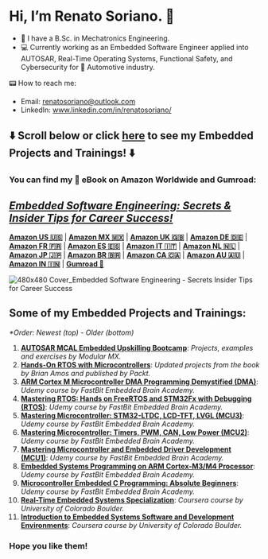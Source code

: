 # Hi, I’m Renato Soriano. 👋
- 🤖 I have a B.Sc. in Mechatronics Engineering.
- 💻 Currently working as an Embedded Software Engineer applied into AUTOSAR, Real-Time Operating Systems, Functional Safety, and Cybersecurity for 🚙 Automotive industry.

📟 How to reach me: 
- Email: renatosoriano@outlook.com
- LinkedIn: www.linkedin.com/in/renatosoriano/

## **⬇️ Scroll below or click [here](#some-of-my-embedded-projects-and-trainings) to see my Embedded Projects and Trainings! ⬇️** 

### **You can find my 📘 eBook on Amazon Worldwide and Gumroad:** 
## <ins>_Embedded Software Engineering: Secrets & Insider Tips for Career Success!_<ins>

**[Amazon US 🇺🇸](https://www.amazon.com/dp/B0CX5XXSPP)** | **[Amazon MX 🇲🇽](https://www.amazon.com.mx/dp/B0CX5XXSPP)** | **[Amazon UK 🇬🇧](https://www.amazon.co.uk/dp/B0CX5XXSPP)** | **[Amazon DE 🇩🇪](https://www.amazon.de/dp/B0CX5XXSPP)** | **[Amazon FR 🇫🇷](https://www.amazon.fr/dp/B0CX5XXSPP)** | **[Amazon ES 🇪🇸](https://www.amazon.es/dp/B0CX5XXSPP)** | **[Amazon IT 🇮🇹](https://www.amazon.it/dp/B0CX5XXSPP)** | **[Amazon NL 🇳🇱](https://www.amazon.nl/dp/B0CX5XXSPP)** | **[Amazon JP 🇯🇵](https://www.amazon.co.jp/dp/B0CX5XXSPP)** | **[Amazon BR 🇧🇷](https://www.amazon.com.br/dp/B0CX5XXSPP)** | **[Amazon CA 🇨🇦](https://www.amazon.ca/dp/B0CX5XXSPP)** | **[Amazon AU 🇦🇺](https://www.amazon.com.au/dp/B0CX5XXSPP)** | **[Amazon IN 🇮🇳](https://www.amazon.in/dp/B0CX5XXSPP)** | **[Gumroad 👾](https://renatosoriano.gumroad.com/l/CareerSuccessEmbedded/5c3dkg3)**

![480x480 Cover_Embedded Software Engineering - Secrets   Insider Tips for Career Success](https://github.com/user-attachments/assets/285293ea-4e75-480c-8752-0eee94a97771)

## Some of my Embedded Projects and Trainings:
_*Order: Newest (top) - Older (bottom)_

1.  **[AUTOSAR MCAL Embedded Upskilling Bootcamp](https://github.com/renatosoriano/AUTOSAR-MCAL-Embedded-Upskilling-Bootcamp)**: _Projects, examples and exercises by Modular MX._
2. **[Hands-On RTOS with Microcontrollers](https://github.com/renatosoriano/Hands-On-RTOS-with-Microcontrollers-Book-Projects)**: _Updated projects from the book by Brian Amos and published by Packt._
3. **[ARM Cortex M Microcontroller DMA Programming Demystified (DMA)](https://github.com/renatosoriano/Udemy-Embedded-Course8_ARM-Cortex-M-Microcontroller-DMA-Programming-Demystified)**: _Udemy course by FastBit Embedded Brain Academy._
4. **[Mastering RTOS: Hands on FreeRTOS and STM32Fx with Debugging (RTOS)](https://github.com/renatosoriano/Udemy-Embedded-Course7_Mastering-RTOS-Hands-on-FreeRTOS-and-STM32Fx-with-Debugging)**: _Udemy course by FastBit Embedded Brain Academy._
5. **[Mastering Microcontroller: STM32-LTDC, LCD-TFT, LVGL (MCU3)](https://github.com/renatosoriano/Udemy-Embedded-Course5_Mastering-Microcontroller-STM32-LTDC-LCD-TFT-LVGL-MCU3)**: _Udemy course by FastBit Embedded Brain Academy._
6. **[Mastering Microcontroller: Timers, PWM, CAN, Low Power (MCU2)](https://github.com/renatosoriano/Udemy-Embedded-Course4_Mastering-Microcontroller-Timers-PWM-CAN-Low-Power-MCU2)**: _Udemy course by FastBit Embedded Brain Academy._
7. **[Mastering Microcontroller and Embedded Driver Development (MCU1)](https://github.com/renatosoriano/Udemy-Embedded-Course3_Mastering-Microcontroller-and-Embedded-Driver-Development-MCU1)**: _Udemy course by FastBit Embedded Brain Academy._
8. **[Embedded Systems Programming on ARM Cortex-M3/M4 Processor](https://github.com/renatosoriano/Udemy-Embedded-Course2_Embedded-Systems-Programming-on-ARM-Cortex-M3-M4-Processor)**: _Udemy course by FastBit Embedded Brain Academy._
9. **[Microcontroller Embedded C Programming: Absolute Beginners](https://github.com/renatosoriano/Udemy-Embedded-Course1_Microcontroller-Embedded-C-Programming-Absolute-Beginners)**: _Udemy course by FastBit Embedded Brain Academy._
10. **[Real-Time Embedded Systems Specialization](https://github.com/renatosoriano/Coursera_Real-Time-Embedded-Systems-Specialization)**: _Coursera course by University of Colorado Boulder._
11. **[Introduction to Embedded Systems Software and Development Environments](https://github.com/renatosoriano/Coursera_Introduction-to-Embedded-Systems-Software-and-Development-Environments)**: _Coursera course by University of Colorado Boulder._

### Hope you like them!


<!---
renatosoriano/renatosoriano is a ✨ special ✨ repository because its `README.md` (this file) appears on your GitHub profile.
You can click the Preview link to take a look at your changes.
--->
